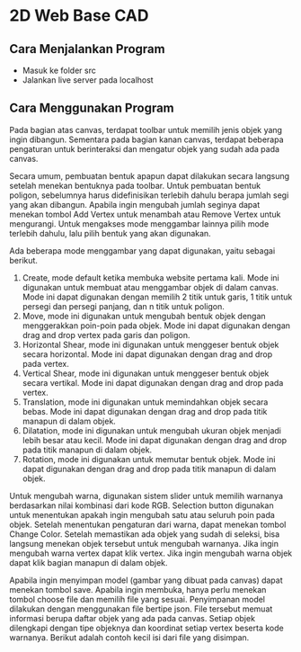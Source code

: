 # 2D Web Base CAD

## Cara Menjalankan Program
* Masuk ke folder src
* Jalankan live server pada localhost

## Cara Menggunakan Program
Pada bagian atas canvas, terdapat toolbar untuk memilih jenis objek yang ingin dibangun. Sementara pada bagian kanan canvas, terdapat beberapa pengaturan untuk berinteraksi dan mengatur objek yang sudah ada pada canvas.

Secara umum, pembuatan bentuk apapun dapat dilakukan secara langsung setelah menekan bentuknya pada toolbar. Untuk pembuatan bentuk poligon, sebelumnya harus didefinisikan terlebih dahulu berapa jumlah segi yang akan dibangun. Apabila ingin mengubah jumlah seginya dapat menekan tombol Add Vertex untuk menambah atau Remove Vertex untuk mengurangi. Untuk mengakses mode menggambar lainnya pilih mode terlebih dahulu, lalu pilih bentuk yang akan digunakan.

Ada beberapa mode menggambar yang dapat digunakan, yaitu sebagai berikut.
1. Create, mode default ketika membuka website pertama kali. Mode ini digunakan untuk membuat atau menggambar objek di dalam canvas. Mode ini dapat digunakan dengan memilih 2 titik untuk garis, 1 titik untuk persegi dan persegi panjang, dan n titik untuk poligon.
2. Move, mode ini digunakan untuk mengubah bentuk objek dengan menggerakkan poin-poin pada objek. Mode ini dapat digunakan dengan drag and drop vertex pada garis dan poligon.
3. Horizontal Shear, mode ini digunakan untuk menggeser bentuk objek secara horizontal. Mode ini dapat digunakan dengan drag and drop pada vertex.
4. Vertical Shear, mode ini digunakan untuk menggeser bentuk objek secara vertikal. Mode ini dapat digunakan dengan drag and drop pada vertex.
5. Translation, mode ini digunakan untuk memindahkan objek secara bebas. Mode ini dapat digunakan dengan drag and drop pada titik manapun di dalam objek.
6. Dilatation, mode ini digunakan untuk mengubah ukuran objek menjadi lebih besar atau kecil. Mode ini dapat digunakan dengan drag and drop pada titik manapun di dalam objek.
7. Rotation, mode ini digunakan untuk memutar bentuk objek. Mode ini dapat digunakan dengan drag and drop pada titik manapun di dalam objek.

Untuk mengubah warna, digunakan sistem slider untuk memilih warnanya berdasarkan nilai kombinasi dari kode RGB. Selection button digunakan untuk menentukan apakah ingin mengubah satu atau seluruh poin pada objek. Setelah menentukan pengaturan dari warna, dapat menekan tombol Change Color. Setelah memastikan ada objek yang sudah di seleksi, bisa langsung menekan objek tersebut untuk mengubah warnanya. Jika ingin mengubah warna vertex dapat klik vertex. Jika ingin mengubah warna objek dapat klik bagian manapun di dalam objek.

Apabila ingin menyimpan model (gambar yang dibuat pada canvas) dapat menekan tombol save. Apabila ingin membuka, hanya perlu menekan tombol choose file dan memilih file yang sesuai. Penyimpanan model dilakukan dengan menggunakan file bertipe json. File tersebut memuat informasi berupa daftar objek yang ada pada canvas. Setiap objek dilengkapi dengan tipe objeknya dan koordinat setiap vertex beserta kode warnanya. Berikut adalah contoh kecil isi dari file yang disimpan.